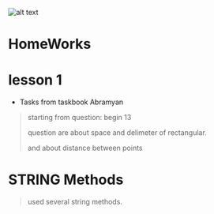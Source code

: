 ![alt text](https://cdn4.vectorstock.com/i/1000x1000/14/03/node-js-emblem-vector-28501403.jpg)

# HomeWorks
# lesson 1
- Tasks from taskbook Abramyan
> starting from question: begin 13
>
> question are about space and delimeter of rectangular.
>
> and about distance between points


# STRING Methods

>used several string methods.
